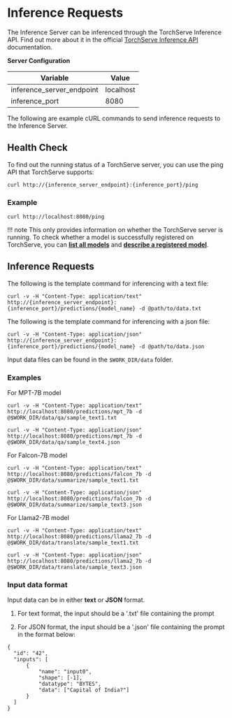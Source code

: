 # Inference Requests
The Inference Server can be inferenced through the TorchServe Inference API. Find out more about it in the official [TorchServe Inference API](https://pytorch.org/serve/inference_api.html) documentation.

**Server Configuration**

| Variable | Value |
| --- | --- |
| inference_server_endpoint | localhost |
| inference_port | 8080 |

The following are example cURL commands to send inference requests to the Inference Server.

## Health Check
To find out the running status of a TorchServe server, you can use the ping API that TorchServe supports:
```
curl http://{inference_server_endpoint}:{inference_port}/ping
```
### Example
```
curl http://localhost:8080/ping
```
!!! note
    This only provides information on whether the TorchServe server is running. To check whether a model is successfully registered on TorchServe, you can [**list all models**](management_requests.md#list-registered-models) and [**describe a registered model**](management_requests.md#describe-registered-models).

## Inference Requests
The following is the template command for inferencing with a text file:
```
curl -v -H "Content-Type: application/text" http://{inference_server_endpoint}:{inference_port}/predictions/{model_name} -d @path/to/data.txt
```

The following is the template command for inferencing with a json file:
```
curl -v -H "Content-Type: application/json" http://{inference_server_endpoint}:{inference_port}/predictions/{model_name} -d @path/to/data.json
```

Input data files can be found in the `$WORK_DIR/data` folder.

### Examples 

For MPT-7B model
```
curl -v -H "Content-Type: application/text" http://localhost:8080/predictions/mpt_7b -d @$WORK_DIR/data/qa/sample_text1.txt
```
```
curl -v -H "Content-Type: application/json" http://localhost:8080/predictions/mpt_7b -d @$WORK_DIR/data/qa/sample_text4.json
```

For Falcon-7B model
```
curl -v -H "Content-Type: application/text" http://localhost:8080/predictions/falcon_7b -d @$WORK_DIR/data/summarize/sample_text1.txt
```
```
curl -v -H "Content-Type: application/json" http://localhost:8080/predictions/falcon_7b -d @$WORK_DIR/data/summarize/sample_text3.json
```

For Llama2-7B model
```
curl -v -H "Content-Type: application/text" http://localhost:8080/predictions/llama2_7b -d @$WORK_DIR/data/translate/sample_text1.txt
```
```
curl -v -H "Content-Type: application/json" http://localhost:8080/predictions/llama2_7b -d @$WORK_DIR/data/translate/sample_text3.json
```

### Input data format
Input data can be in either **text** or **JSON** format.

1. For text format, the input should be a '.txt' file containing the prompt

2. For JSON format, the input should be a '.json' file containing the prompt in the format below:
```
{
  "id": "42",
  "inputs": [
      {
          "name": "input0",
          "shape": [-1],
          "datatype": "BYTES",
          "data": ["Capital of India?"]
      }
  ]
}
```